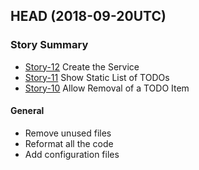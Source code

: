 ## HEAD (2018-09-20UTC)

### Story Summary
* [Story-12](http://localhost/browse/Story-12) Create the Service
* [Story-11](http://localhost/browse/Story-11) Show Static List of TODOs
* [Story-10](http://localhost/browse/Story-10) Allow Removal of a TODO Item

#### General
* Remove unused files
* Reformat all the code
* Add configuration files

